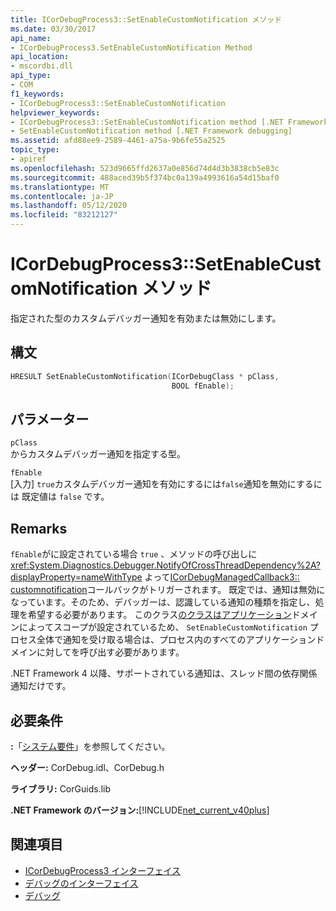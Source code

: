 ```yaml
---
title: ICorDebugProcess3::SetEnableCustomNotification メソッド
ms.date: 03/30/2017
api_name:
- ICorDebugProcess3.SetEnableCustomNotification Method
api_location:
- mscordbi.dll
api_type:
- COM
f1_keywords:
- ICorDebugProcess3::SetEnableCustomNotification
helpviewer_keywords:
- ICorDebugProcess3::SetEnableCustomNotification method [.NET Framework debugging]
- SetEnableCustomNotification method [.NET Framework debugging]
ms.assetid: afd88ee9-2589-4461-a75a-9b6fe55a2525
topic_type:
- apiref
ms.openlocfilehash: 523d9665ffd2637a0e856d74d4d3b3838cb5e83c
ms.sourcegitcommit: 488aced39b5f374bc0a139a4993616a54d15baf0
ms.translationtype: MT
ms.contentlocale: ja-JP
ms.lasthandoff: 05/12/2020
ms.locfileid: "83212127"
---
```

# <a name="icordebugprocess3setenablecustomnotification-method"></a>ICorDebugProcess3::SetEnableCustomNotification メソッド
指定された型のカスタムデバッガー通知を有効または無効にします。  
  
## <a name="syntax"></a>構文  
  
```cpp  
HRESULT SetEnableCustomNotification(ICorDebugClass * pClass,  
                                    BOOL fEnable);  
```  
  
## <a name="parameters"></a>パラメーター  
 `pClass`  
 からカスタムデバッガー通知を指定する型。  
  
 `fEnable`  
 [入力] `true`カスタムデバッガー通知を有効にするには`false`通知を無効にするには 既定値は `false` です。  
  
## <a name="remarks"></a>Remarks  
 `fEnable`がに設定されている場合 `true` 、メソッドの呼び出しに <xref:System.Diagnostics.Debugger.NotifyOfCrossThreadDependency%2A?displayProperty=nameWithType> よって[ICorDebugManagedCallback3:: customnotification](icordebugmanagedcallback3-customnotification-method.md)コールバックがトリガーされます。 既定では、通知は無効になっています。そのため、デバッガーは、認識している通知の種類を指定し、処理を希望する必要があります。 このクラス[のクラスはアプリケーション](icordebug-interface.md)ドメインによってスコープが設定されているため、 `SetEnableCustomNotification` プロセス全体で通知を受け取る場合は、プロセス内のすべてのアプリケーションドメインに対してを呼び出す必要があります。  
  
 .NET Framework 4 以降、サポートされている通知は、スレッド間の依存関係通知だけです。  
  
## <a name="requirements"></a>必要条件  
 **:**「[システム要件](../../get-started/system-requirements.md)」を参照してください。  
  
 **ヘッダー:** CorDebug.idl、CorDebug.h  
  
 **ライブラリ:** CorGuids.lib  
  
 **.NET Framework のバージョン:**[!INCLUDE[net_current_v40plus](../../../../includes/net-current-v40plus-md.md)]  
  
## <a name="see-also"></a>関連項目

- [ICorDebugProcess3 インターフェイス](icordebugprocess3-interface.md)
- [デバッグのインターフェイス](debugging-interfaces.md)
- [デバッグ](index.md)

